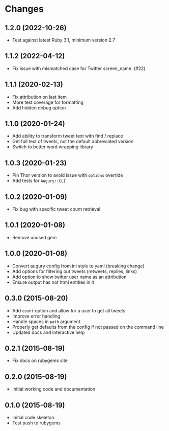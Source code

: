 # Changes

## 1.2.0 (2022-10-26)

- Test against latest Ruby 3.1, minimum version 2.7

## 1.1.2 (2022-04-12)

- Fix issue with mismatched case for Twitter screen_name. (#22)

## 1.1.1 (2020-02-13)

- Fix attribution on last item
- More test coverage for formatting
- Add hidden debug option

## 1.1.0 (2020-01-24)

- Add ability to transform tweet text with find / replace
- Get full text of tweets, not the default abbreviated version
- Switch to better word wrapping library

## 1.0.3 (2020-01-23)

- Pin Thor version to avoid issue with `options` override
- Add tests for `Augury::CLI`

## 1.0.2 (2020-01-09)

- Fix bug with specific tweet count retrieval

## 1.0.1 (2020-01-08)

- Remove unused gem

## 1.0.0 (2020-01-08)

- Convert augury config from ini style to yaml (breaking change)
- Add options for filtering out tweets (retweets, replies, links)
- Add option to show twitter user name as an attribution
- Ensure output has not html entities in it

## 0.3.0 (2015-08-20)

- Add `count` option and allow for a user to get all tweets
- Improve error handling
- Handle spaces in `path` argument
- Properly get defaults from the config if not passed on the command line
- Updated docs and interactive help

## 0.2.1 (2015-08-19)

- Fix docs on rubygems site

## 0.2.0 (2015-08-19)

- Initial working code and documentation

## 0.1.0 (2015-08-19)

- Initial code skeleton
- Test push to rubygems
